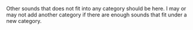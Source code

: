 Other sounds that does not fit into any category should be here.
I may or may not add another category if there are enough sounds that fit under a new category.
